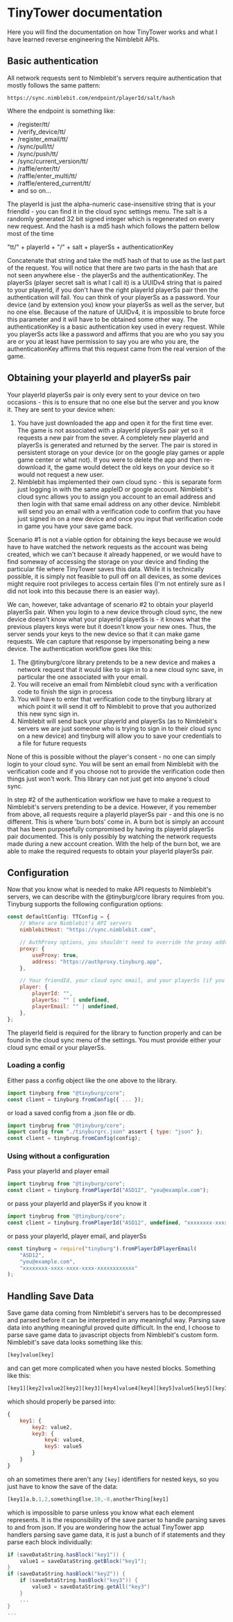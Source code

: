 # TinyTower documentation

Here you will find the documentation on how TinyTower works and what I have learned reverse engineering the Nimblebit APIs.

## Basic authentication

All network requests sent to Nimblebit's servers require authentication that mostly follows the same pattern:

```
https://sync.nimblebit.com/endpoint/playerId/salt/hash
```

Where the endpoint is something like:

-   /register/tt/
-   /verify_device/tt/
-   /register_email/tt/
-   /sync/pull/tt/
-   /sync/push/tt/
-   /sync/current_version/tt/
-   /raffle/enter/tt/
-   /raffle/enter_multi/tt/
-   /raffle/entered_current/tt/
-   and so on...

The playerId is just the alpha-numeric case-insensitive string that is your friendId - you can find it in the cloud sync settings menu. The salt is a randomly generated 32 bit signed integer which is regenerated on every new request. And the hash is a md5 hash which follows the pattern bellow most of the time

"tt/" + playerId + "/" + salt + playerSs + authenticationKey

Concatenate that string and take the md5 hash of that to use as the last part of the request. You will notice that there are two parts in the hash that are not seen anywhere else - the playerSs and the authenticationKey. The playerSs (player secret salt is what I call it) is a UUIDv4 string that is paired to your playerId, if you don't have the right playerId playerSs pair then the authentication will fail. You can think of your playerSs as a password. Your device (and by extension you) know your playerSs as well as the server, but no one else. Because of the nature of UUIDv4, it is impossible to brute force this parameter and it will have to be obtained some other way. The authenticationKey is a basic authentication key used in every request. While you playerSs acts like a password and affirms that you are who you say you are or you at least have permission to say you are who you are, the authenticationKey affirms that this request came from the real version of the game.

## Obtaining your playerId and playerSs pair

Your playerId playerSs pair is only every sent to your device on two occasions - this is to ensure that no one else but the server and you know it. They are sent to your device when:

1. You have just downloaded the app and open it for the first time ever. The game is not associated with a playerId playerSs pair yet so it requests a new pair from the sever. A completely new playerId and playerSs is generated and returned by the server. The pair is stored in persistent storage on your device (or on the google play games or apple game center or what not). If you were to delete the app and then re-download it, the game would detect the old keys on your device so it would not request a new user.
2. Nimblebit has implemented their own cloud sync - this is separate form just logging in with the same appleID or google account. Nimblebit's cloud sync allows you to assign you account to an email address and then login with that same email address on any other device. Nimblebit will send you an email with a verification code to confirm that you have just signed in on a new device and once you input that verification code in game you have your save game back.

Scenario #1 is not a viable option for obtaining the keys because we would have to have watched the network requests as the account was being created, which we can't because it already happened, or we would have to find someway of accessing the storage on your device and finding the particular file where TinyTower saves this data. While it is technically possible, it is simply not feasible to pull off on all devices, as some devices might require root privileges to access certain files (I'm not entirely sure as I did not look into this because there is an easier way).

We can, however, take advantage of scenario #2 to obtain your playerId playerSs pair. When you login to a new device through cloud sync, the new device doesn't know what your playerId playerSs is - it knows what the previous players keys were but it doesn't know your new ones. Thus, the server sends your keys to the new device so that it can make game requests. We can capture that response by impersonating being a new device. The authentication workflow goes like this:

1. The @tinyburg/core library pretends to be a new device and makes a network request that it would like to sign in to a new cloud sync save, in particular the one associated with your email.
2. You will receive an email from Nimblebit cloud sync with a verification code to finish the sign in process
3. You will have to enter that verification code to the tinyburg library at which point it will send it off to Nimblebit to prove that you authorized this new sync sign in.
4. Nimblebit will send back your playerId and playerSs (as to Nimblebit's servers we are just someone who is trying to sign in to their cloud sync on a new device) and tinyburg will allow you to save your credentials to a file for future requests

None of this is possible without the player's consent - no one can simply login to your cloud sync. You will be sent an email from Nimblebit with the verification code and if you choose not to provide the verification code then things just won't work. This library can not just get into anyone's cloud sync.

In step #2 of the authentication workflow we have to make a request to Nimblebit's servers pretending to be a device. However, if you remember from above, all requests require a playerId playerSs pair - and this one is no different. This is where 'burn bots' come in. A burn bot is simply an account that has been purposefully compromised by having its playerId playerSs pair documented. This is only possibly by watching the network requests made during a new account creation. With the help of the burn bot, we are able to make the required requests to obtain your playerId playerSs pair.

## Configuration

Now that you know what is needed to make API requests to Nimblebit's servers, we can describe with the @tinyburg/core library requires from you. Tinyburg supports the following configuration options:

```js
const defaultConfig: TTConfig = {
    // Where are Nimblebit's API servers
    nimblebitHost: "https://sync.nimblebit.com",

    // AuthProxy options, you shouldn't need to override the proxy address
    proxy: {
        useProxy: true,
        address: "https://authproxy.tinyburg.app",
    },

    // Your friendId, your cloud sync email, and your playerSs (if you know it)
    player: {
        playerId: "",
        playerSs: "" | undefined,
        playerEmail: "" | undefined,
    },
};
```

The playerId field is required for the library to function properly and can be found in the cloud sync menu of the settings. You must provide either your cloud sync email or your playerSs.

### Loading a config

Either pass a config object like the one above to the library.

```js
import tinyburg from "@tinyburg/core";
const client = tinyburg.fromConfig({ ... });
```

or load a saved config from a .json file or db.

```js
import tinybrug from "@tinyburg/core";
import config from "./tinyburgrc.json" assert { type: "json" };
const client = tinybrug.fromConfig(config);
```

### Using without a configuration

Pass your playerId and player email

```js
import tinybrug from "@tinyburg/core";
const client = tinyburg.fromPlayerId("ASD12", "you@example.com");
```

or pass your playerId and playerSs if you know it

```js
import tinybrug from "@tinyburg/core";
const client = tinyburg.fromPlayerId("ASD12", undefined, "xxxxxxxx-xxxx-xxxx-xxxx-xxxxxxxxxxxx");
```

or pass your playerId, player email, and playerSs

```js
const tinyburg = require("tinyburg").fromPlayerIdPlayerEmail(
    "ASD12",
    "you@example.com",
    "xxxxxxxx-xxxx-xxxx-xxxx-xxxxxxxxxxxx"
);
```

## Handling Save Data

Save game data coming from Nimblebit's servers has to be decompressed and parsed before it can be interpreted in any meaningful way. Parsing save data into anything meaningful proved quite difficult. In the end, I choose to parse save game data to javascript objects from Nimblebit's custom form. Nimblebit's save data looks something like this:

```js
[key]value[key]
```

and can get more complicated when you have nested blocks. Something like this:

```js
[key1][key2]value2[key2][key3][key4]value4[key4][key5]value5[key5][key3][key1]
```

which should properly be parsed into:

```js
{
    key1: {
        key2: value2,
        key3: {
            key4: value4,
            key5: value5
        }
    }
}
```

oh an sometimes there aren't any `[key]` identifiers for nested keys, so you just have to know the save of the data:

```js
[key1]a,b,1,2,somethingElse,10,-8,anotherThing[key1]
```

which is impossible to parse unless you know what each element represents. It is the responsibility of the save parser to handle parsing saves to and from json. If you are wondering how the actual TinyTower app handlers parsing save game data, it is just a bunch of if statements and they parse each block individually:

```C#
if (saveDataString.hasBlock("key1")) {
    value1 = saveDataString.getBlock("key1");
}
if (saveDataString.hasBlock("key2")) {
    if (saveDataString.hasBlock("key3")) {
        value3 = saveDataString.getAll("key3")
    }
    ...
}
...
```
